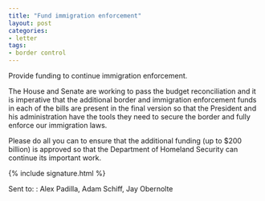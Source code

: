 ```yaml
---
title: "Fund immigration enforcement"
layout: post
categories:
- letter
tags:
- border control
---
```


Provide funding to continue immigration enforcement.

The House and Senate are working to pass the budget reconciliation and it is imperative that the additional border and immigration enforcement funds in each of the bills are present in the final version so that the President and his administration have the tools they need to secure the border and fully enforce our immigration laws. 

Please do all you can to ensure that the additional funding (up to $200 billion) is approved so that the Department of Homeland Security can continue its important work.

{% include signature.html %}

Sent to:
: Alex Padilla, Adam Schiff, Jay Obernolte
